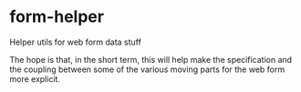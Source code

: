 # form-helper
Helper utils for web form data stuff

The hope is that, in the short term, this will help make the specification and the coupling between some of the various moving parts for the web form more explicit.